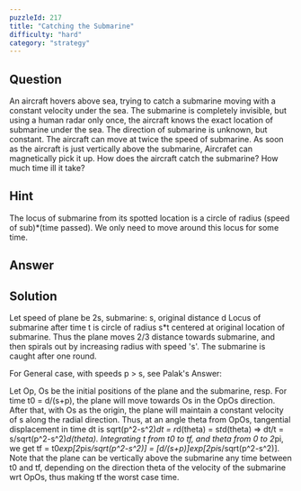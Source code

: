 ```yaml
---
puzzleId: 217
title: "Catching the Submarine"
difficulty: "hard"
category: "strategy"
---
```


## Question
An aircraft hovers above sea, trying to catch a submarine moving with a constant velocity under the sea. The submarine is completely invisible, but using a human radar only once, the aircraft knows the exact location of submarine under the sea. The direction of submarine is unknown, but constant. The aircraft can move at twice the speed of submarine. As soon as the aircraft is just vertically above the submarine, Aircrafet can magnetically pick it up. How does the aircraft catch the submarine? How much time ill it take?


<!-- 
This scene is from X-men: First Class. Good x-men are in the aircraft called blackbird, human radar is Banshee, Magnet is Magneto. Bad x-men are in submarine, with Sebastian Shaw is about to cause a war, better catch him soon!
 -->

## Hint
The locus of submarine from its spotted location is a circle of radius (speed of sub)*(time passed). We only need to move around this locus for some time.

## Answer


## Solution
Let speed of plane be 2s, submarine: s, original distance d
Locus of submarine after time t is circle of radius s*t centered at original location of submarine. Thus the plane moves 2/3 distance towards submarine, and then spirals out by increasing radius with speed 's'. The submarine is caught after one round.

For General case, with speeds p > s, see Palak's Answer:

Let Op, Os be the initial positions of the plane and the submarine, resp. For time t0 = d/(s+p), the plane will move towards Os in the OpOs direction. After that, with Os as the origin, the plane will maintain a constant velocity of s along the radial direction. Thus, at an angle theta from OpOs, tangential displacement in time dt is sqrt(p^2-s^2)*dt = r*d(theta) = s*t*d(theta) => dt/t = s/sqrt(p^2-s^2)*d(theta). Integrating t from t0 to tf, and theta from 0 to 2*pi, we get tf = t0*exp[2*pi*s/sqrt(p^2-s^2)] = [d/(s+p)]*exp[2*pi*s/sqrt(p^2-s^2)].
Note that the plane can be vertically above the submarine any time between t0 and tf, depending on the direction theta of the velocity of the submarine wrt OpOs, thus making tf the worst case time.
